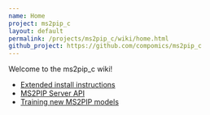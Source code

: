 ```yaml
---
name: Home
project: ms2pip_c
layout: default
permalink: /projects/ms2pip_c/wiki/home.html
github_project: https://github.com/compomics/ms2pip_c
---
```


Welcome to the ms2pip_c wiki!
- [Extended install instructions](/projects/ms2pip_c/wiki/extended-install-instructions.html)
- [MS2PIP Server API](/projects/ms2pip_c/wiki/ms2pip-server-api.html)
- [Training new MS2PIP models](/projects/ms2pip_c/wiki/training-new-ms2pip-models.html)